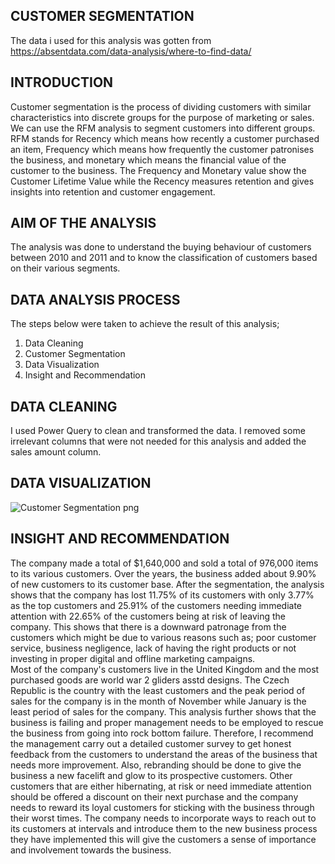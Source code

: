 ## CUSTOMER SEGMENTATION
The data i used for this analysis was gotten from https://absentdata.com/data-analysis/where-to-find-data/

## INTRODUCTION
Customer segmentation is the process of dividing customers with similar characteristics into discrete groups for the purpose of marketing or sales. We can use the RFM analysis to segment customers into different groups. RFM stands for Recency which means how recently a customer purchased an item, Frequency which means how frequently the customer patronises the business, and monetary which means the financial value of the customer to the business. The Frequency and Monetary value show the Customer Lifetime Value while the Recency measures retention and gives insights into retention and customer engagement.

## AIM OF THE ANALYSIS
The analysis was done to understand the buying behaviour of customers between 2010 and 2011 and to know the classification of customers based on their various segments.


## DATA ANALYSIS PROCESS
The steps below were taken to achieve the result of this analysis;
1.	Data Cleaning
2.	Customer Segmentation
3.	Data Visualization
4.	Insight and Recommendation
## DATA CLEANING
I used Power Query to clean and transformed the data. I removed some irrelevant columns that were not needed for this analysis and added the sales amount column.

## DATA VISUALIZATION
![Customer Segmentation png](https://github.com/Adanna-Iwuanyanwu/Customer-Segmentation/assets/47563475/25a16549-0d6f-43cb-a7c1-8b3f28c1aae6)

## INSIGHT AND RECOMMENDATION
The company made a total of $1,640,000 and sold a total of 976,000 items to its various customers. Over the years, the business added about 9.90% of new customers to its customer base.
After the segmentation, the analysis shows that the company has lost 11.75% of its customers with only 3.77% as the top customers and 25.91% of the customers needing immediate attention with 22.65% of the customers being at risk of leaving the company.
This shows that there is a downward patronage from the customers which might be due to various reasons such as; poor customer service, business negligence, lack of having the right products or not investing in proper digital and offline marketing campaigns.  
Most of the company's customers live in the United Kingdom and the most purchased goods are world war 2 gliders asstd designs. The Czech Republic is the country with the least customers and the peak period of sales for the company is in the month of November while January is the least period of sales for the company. 
This analysis further shows that the business is failing and proper management needs to be employed to rescue the business from going into rock bottom failure. 
Therefore, I recommend the management carry out a detailed customer survey to get honest feedback from the customers to understand the areas of the business that needs more improvement. Also, rebranding should be done to give the business a new facelift and glow to its prospective customers.
Other customers that are either hibernating, at risk or need immediate attention should be offered a discount on their next purchase and the company needs to reward its loyal customers for sticking with the business through their worst times.
The company needs to incorporate ways to reach out to its customers at intervals and introduce them to the new business process they have implemented this will give the customers a sense of importance and involvement towards the business.

 
